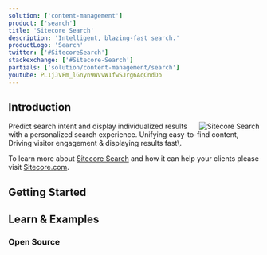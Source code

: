 ```yaml
---
solution: ['content-management']
product: ['search']
title: 'Sitecore Search'
description: 'Intelligent, blazing-fast search.'
productLogo: 'Search'
twitter: ['#SitecoreSearch']
stackexchange: ['#Sitecore-Search']
partials: ['solution/content-management/search']
youtube: PL1jJVFm_lGnyn9WVvW1fwSJrg6AqCndDb
---
```


## Introduction

<img src="/images/products/search/Fast-predictive-search.svg" alt="Sitecore Search" className="ml-4 inline w-1/3" align="right" />
Predict search intent and display individualized results with a personalized search experience. Unifying easy-to-find content, Driving visitor engagement & displaying results fast\.

To learn more about [Sitecore Search](https://www.sitecore.com/products/search) and how it can help your clients please visit [Sitecore.com](https://www.sitecore.com/products/search).

## Getting Started

<Row columns={2}>
<Link title="Overview of Sitecore Search" link="https://doc.sitecore.com/search/en/developers/search-developer-guide/overview-of-sitecore-search.html" />
<Link title="Getting started with Sitecore Search" link="https://doc.sitecore.com/search/en/developers/search-developer-guide/getting-started-with-sitecore-search.html" />
<Link title="Sitecore Search REST API" link="https://doc.sitecore.com/search/en/developers/search-developer-guide/using-rest-apis.html" />
<Link title="Search and Recommendation API" link="https://doc.sitecore.com/search/en/developers/search-developer-guide/using-rest-apis.html" />
<Link title="Tracking Events in Sitecore Search" link="https://doc.sitecore.com/search/en/developers/search-developer-guide/tracking-events.html" />
</Row>

## Learn & Examples

### Open Source

<Row columns={2}>
<Repository framework="React" name="Sitecore Search Starter Kit" description="This repository has an example implementation of a content website using the Sitecore Search JS SDK which integrates with Sitecore Search services and supports event tracking." repositoryUrl="https://github.com/Sitecore/Sitecore-Search-JS-SDK-Starter-Kit" />
<Repository framework="Nextjs" name="Sitecore Developer Portal" description="The Sitecore Developer Portal utilises Sitecore Search, you can see in this repository how it was implemented" repositoryUrl="https://github.com/Sitecore/developer-portal" />
</Row>
